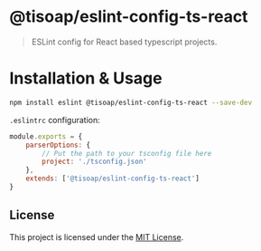 # @tisoap/eslint-config-ts-react

> ESLint config for React based typescript projects.

# Installation & Usage

```bash
npm install eslint @tisoap/eslint-config-ts-react --save-dev
```

`.eslintrc` configuration:

```js
module.exports = {
	parserOptions: {
		// Put the path to your tsconfig file here
		project: './tsconfig.json'
	},
	extends: ['@tisoap/eslint-config-ts-react']
}
```

## License

This project is licensed under the [MIT License](./LICENSE).
